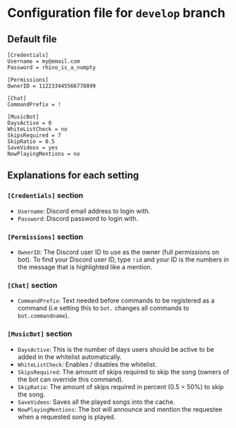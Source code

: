 # Configuration file for `develop` branch

## Default file

    [Credentials]
    Username = my@email.com
    Password = rhino_is_a_numpty
    
    [Permissions]
    OwnerID = 112233445566778899
    
    [Chat]
    CommandPrefix = !
    
    [MusicBot]
    DaysActive = 0
    WhiteListCheck = no
    SkipsRequired = 7
    SkipRatio = 0.5
    SaveVideos = yes
    NowPlayingMentions = no

## Explanations for each setting

### `[Credentials]` section

- `Username`: Discord email address to login with.
- `Password`: Discord password to login with.

### `[Permissions]` section

- `OwnerID`: The Discord user ID to use as the owner (full permissions on bot). To find your Discord user ID, type `!id` and your ID is the numbers in the message that is highlighted like a mention.

### `[Chat]` section

- `CommandPrefix`: Text needed before commands to be registered as a command (i.e setting this to `bot.` changes all commands to `bot.commandname`).

### `[MusicBot]` section

- `DaysActive`: This is the number of days users should be active to be added in the whitelist automatically.
- `WhiteListCheck`: Enables / disables the whitelist.
- `SkipsRequired`: The amount of skips required to skip the song (owners of the bot can override this command).
- `SkipRatio`: The amount of skips required in percent (0.5 = 50%) to skip the song.
- `SaveVideos`: Saves all the played songs into the cache.
- `NowPlayingMentions`: The bot will announce and mention the requestee when a requested song is played.
